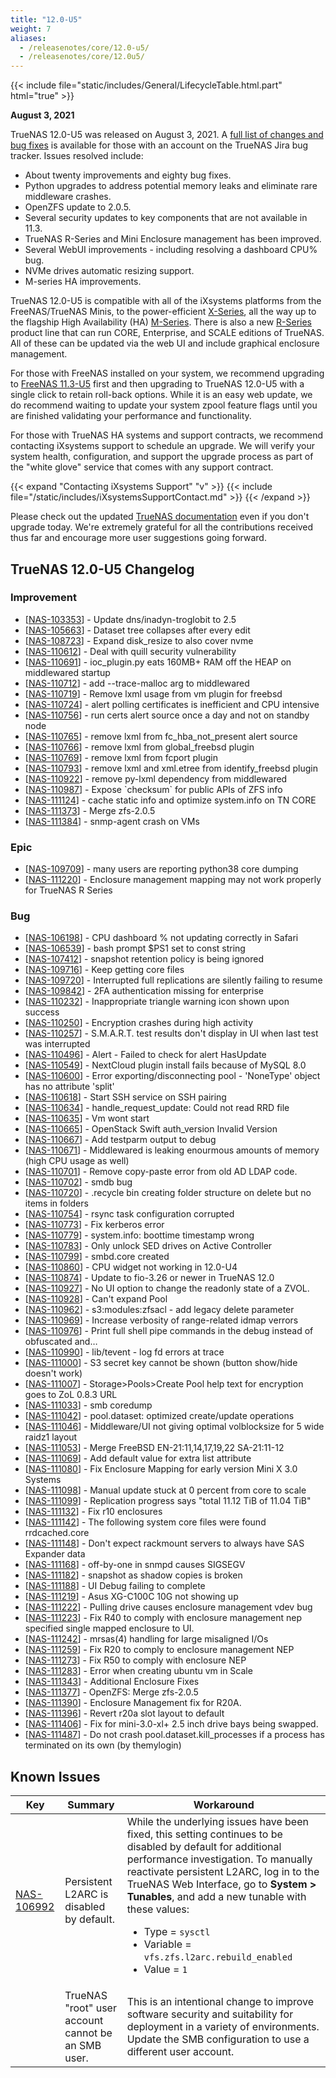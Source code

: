 ```yaml
---
title: "12.0-U5"
weight: 7
aliases:
  - /releasenotes/core/12.0-u5/
  - /releasenotes/core/12.0u5/
---
```


{{< include file="static/includes/General/LifecycleTable.html.part" html="true" >}}

**August 3, 2021**

TrueNAS 12.0-U5 was released on August 3, 2021.  A [full list of changes and bug fixes](https://ixsystems.atlassian.net/projects/NAS/versions/13007) is available for those with an account on the TrueNAS Jira bug tracker. Issues resolved include:

* About twenty improvements and eighty bug fixes. 
* Python upgrades to address potential memory leaks and eliminate rare middleware crashes. 
* OpenZFS update to 2.0.5.
* Several security updates to key components that are not available in 11.3.
* TrueNAS R-Series and Mini Enclosure management has been improved.
* Several WebUI improvements - including resolving a dashboard CPU% bug.
* NVMe drives automatic resizing support.
* M-series HA improvements.

TrueNAS 12.0-U5 is compatible with all of the iXsystems platforms from the FreeNAS/TrueNAS Minis, to the power-efficient [X-Series](https://www.truenas.com/x-series/), all the way up to the flagship High Availability (HA) [M-Series](https://www.truenas.com/m-series/). There is also a new [R-Series](https://www.truenas.com/r-series/) product line that can run CORE, Enterprise, and SCALE editions of TrueNAS.  All of these can be updated via the web UI and include graphical enclosure management.

For those with FreeNAS installed on your system, we recommend upgrading to [FreeNAS 11.3-U5](https://www.freenas.org/download-freenas-release/) first and then upgrading to TrueNAS 12.0-U5 with a single click to retain roll-back options.  While it is an easy web update, we do recommend waiting to update your system zpool feature flags until you are finished validating your performance and functionality.

For those with TrueNAS HA systems and support contracts, we recommend contacting iXsystems support to schedule an upgrade. We will verify your system health, configuration, and support the upgrade process as part of the "white glove" service that comes with any support contract.

{{< expand "Contacting iXsystems Support" "v" >}}
{{< include file="/static/includes/iXsystemsSupportContact.md" >}}
{{< /expand >}}

Please check out the updated [TrueNAS documentation](https://www.truenas.com/docs/) even if you don't upgrade today. We're extremely grateful for all the contributions received thus far and encourage more user suggestions going forward.

## TrueNAS 12.0-U5 Changelog

### Improvement

<ul>
<li>[<a href='https://ixsystems.atlassian.net/browse/NAS-103353'>NAS-103353</a>] -         Update dns/inadyn-troglobit to 2.5
</li>
<li>[<a href='https://ixsystems.atlassian.net/browse/NAS-105663'>NAS-105663</a>] -         Dataset tree collapses after every edit
</li>
<li>[<a href='https://ixsystems.atlassian.net/browse/NAS-108723'>NAS-108723</a>] -         Expand disk_resize to also cover nvme
</li>
<li>[<a href='https://ixsystems.atlassian.net/browse/NAS-110612'>NAS-110612</a>] -         Deal with quill security vulnerability
</li>
<li>[<a href='https://ixsystems.atlassian.net/browse/NAS-110691'>NAS-110691</a>] -         ioc_plugin.py eats 160MB+ RAM off the HEAP on middlewared startup
</li>
<li>[<a href='https://ixsystems.atlassian.net/browse/NAS-110712'>NAS-110712</a>] -         add --trace-malloc arg to middlewared
</li>
<li>[<a href='https://ixsystems.atlassian.net/browse/NAS-110719'>NAS-110719</a>] -         Remove lxml usage from vm plugin for freebsd
</li>
<li>[<a href='https://ixsystems.atlassian.net/browse/NAS-110724'>NAS-110724</a>] -         alert polling certificates is inefficient and CPU intensive
</li>
<li>[<a href='https://ixsystems.atlassian.net/browse/NAS-110756'>NAS-110756</a>] -         run certs alert source once a day and not on standby node
</li>
<li>[<a href='https://ixsystems.atlassian.net/browse/NAS-110765'>NAS-110765</a>] -         remove lxml from fc_hba_not_present alert source
</li>
<li>[<a href='https://ixsystems.atlassian.net/browse/NAS-110766'>NAS-110766</a>] -         remove lxml from global_freebsd plugin
</li>
<li>[<a href='https://ixsystems.atlassian.net/browse/NAS-110769'>NAS-110769</a>] -         remove lxml from fcport plugin
</li>
<li>[<a href='https://ixsystems.atlassian.net/browse/NAS-110793'>NAS-110793</a>] -         remove lxml and xml.etree from identify_freebsd plugin
</li>
<li>[<a href='https://ixsystems.atlassian.net/browse/NAS-110922'>NAS-110922</a>] -         remove py-lxml dependency from middlewared
</li>
<li>[<a href='https://ixsystems.atlassian.net/browse/NAS-110987'>NAS-110987</a>] -         Expose `checksum` for public APIs of ZFS info
</li>
<li>[<a href='https://ixsystems.atlassian.net/browse/NAS-111124'>NAS-111124</a>] -         cache static info and optimize system.info on TN CORE
</li>
<li>[<a href='https://ixsystems.atlassian.net/browse/NAS-111373'>NAS-111373</a>] -         Merge zfs-2.0.5
</li>
<li>[<a href='https://ixsystems.atlassian.net/browse/NAS-111384'>NAS-111384</a>] -         snmp-agent crash on VMs
</li>
</ul>

### Epic

<ul>
<li>[<a href='https://ixsystems.atlassian.net/browse/NAS-109709'>NAS-109709</a>] -         many users are reporting python38 core dumping
</li>
<li>[<a href='https://ixsystems.atlassian.net/browse/NAS-111220'>NAS-111220</a>] -         Enclosure management mapping may not work properly for TrueNAS R Series
</li>
</ul>

### Bug

<ul>
<li>[<a href='https://ixsystems.atlassian.net/browse/NAS-106198'>NAS-106198</a>] -         CPU dashboard % not updating correctly in Safari
</li>
<li>[<a href='https://ixsystems.atlassian.net/browse/NAS-106539'>NAS-106539</a>] -         bash prompt $PS1 set to const string
</li>
<li>[<a href='https://ixsystems.atlassian.net/browse/NAS-107412'>NAS-107412</a>] -         snapshot retention policy is being ignored
</li>
<li>[<a href='https://ixsystems.atlassian.net/browse/NAS-109716'>NAS-109716</a>] -         Keep getting core files
</li>
<li>[<a href='https://ixsystems.atlassian.net/browse/NAS-109720'>NAS-109720</a>] -         Interrupted full replications are silently failing to resume
</li>
<li>[<a href='https://ixsystems.atlassian.net/browse/NAS-109842'>NAS-109842</a>] -         2FA authentication missing for enterprise
</li>	
<li>[<a href='https://ixsystems.atlassian.net/browse/NAS-110232'>NAS-110232</a>] -         Inappropriate triangle warning icon shown upon success
</li>
<li>[<a href='https://ixsystems.atlassian.net/browse/NAS-110250'>NAS-110250</a>] -         Encryption crashes during high activity
</li>
<li>[<a href='https://ixsystems.atlassian.net/browse/NAS-110257'>NAS-110257</a>] -         S.M.A.R.T. test results don't display in UI when last test was interrupted
</li>
<li>[<a href='https://ixsystems.atlassian.net/browse/NAS-110496'>NAS-110496</a>] -         Alert - Failed to check for alert HasUpdate
</li>
<li>[<a href='https://ixsystems.atlassian.net/browse/NAS-110549'>NAS-110549</a>] -         NextCloud plugin install fails because of MySQL 8.0
</li>
<li>[<a href='https://ixsystems.atlassian.net/browse/NAS-110600'>NAS-110600</a>] -         Error exporting/disconnecting pool - 'NoneType' object has no attribute 'split'
</li>
<li>[<a href='https://ixsystems.atlassian.net/browse/NAS-110618'>NAS-110618</a>] -         Start SSH service on SSH pairing
</li>
<li>[<a href='https://ixsystems.atlassian.net/browse/NAS-110634'>NAS-110634</a>] -         handle_request_update: Could not read RRD file
</li>
<li>[<a href='https://ixsystems.atlassian.net/browse/NAS-110635'>NAS-110635</a>] -         Vm wont start
</li>
<li>[<a href='https://ixsystems.atlassian.net/browse/NAS-110665'>NAS-110665</a>] -         OpenStack Swift auth_version Invalid Version
</li>
<li>[<a href='https://ixsystems.atlassian.net/browse/NAS-110667'>NAS-110667</a>] -         Add testparm output to debug
</li>
<li>[<a href='https://ixsystems.atlassian.net/browse/NAS-110671'>NAS-110671</a>] -         Middlewared is leaking enourmous amounts of memory (high CPU usage as well)
</li>
<li>[<a href='https://ixsystems.atlassian.net/browse/NAS-110701'>NAS-110701</a>] -         Remove copy-paste error from old AD LDAP code.
</li>
<li>[<a href='https://ixsystems.atlassian.net/browse/NAS-110702'>NAS-110702</a>] -         smdb bug
</li>
<li>[<a href='https://ixsystems.atlassian.net/browse/NAS-110720'>NAS-110720</a>] -         .recycle bin creating folder structure on delete but no items in folders
</li>
<li>[<a href='https://ixsystems.atlassian.net/browse/NAS-110754'>NAS-110754</a>] -         rsync task configuration corrupted
</li>
<li>[<a href='https://ixsystems.atlassian.net/browse/NAS-110773'>NAS-110773</a>] -         Fix kerberos error
</li>
<li>[<a href='https://ixsystems.atlassian.net/browse/NAS-110779'>NAS-110779</a>] -         system.info: boottime timestamp wrong
</li>
<li>[<a href='https://ixsystems.atlassian.net/browse/NAS-110783'>NAS-110783</a>] -         Only unlock SED drives on Active Controller
</li>
<li>[<a href='https://ixsystems.atlassian.net/browse/NAS-110799'>NAS-110799</a>] -         smbd.core created
</li>
<li>[<a href='https://ixsystems.atlassian.net/browse/NAS-110860'>NAS-110860</a>] -         CPU widget not working in 12.0-U4
</li>
<li>[<a href='https://ixsystems.atlassian.net/browse/NAS-110874'>NAS-110874</a>] -         Update to fio-3.26 or newer in TrueNAS 12.0
</li>
<li>[<a href='https://ixsystems.atlassian.net/browse/NAS-110927'>NAS-110927</a>] -         No UI option to change the readonly state of a ZVOL.
</li>
<li>[<a href='https://ixsystems.atlassian.net/browse/NAS-110928'>NAS-110928</a>] -         Can't expand Pool
</li>
<li>[<a href='https://ixsystems.atlassian.net/browse/NAS-110962'>NAS-110962</a>] -         s3:modules:zfsacl - add legacy delete parameter
</li>
<li>[<a href='https://ixsystems.atlassian.net/browse/NAS-110969'>NAS-110969</a>] -         Increase verbosity of range-related idmap verrors
</li>
<li>[<a href='https://ixsystems.atlassian.net/browse/NAS-110976'>NAS-110976</a>] -         Print full shell pipe commands in the debug instead of obfuscated and…
</li>
<li>[<a href='https://ixsystems.atlassian.net/browse/NAS-110990'>NAS-110990</a>] -         lib/tevent - log fd errors at trace
</li>
<li>[<a href='https://ixsystems.atlassian.net/browse/NAS-111000'>NAS-111000</a>] -         S3 secret key cannot be shown (button show/hide doesn't work)
</li>
<li>[<a href='https://ixsystems.atlassian.net/browse/NAS-111007'>NAS-111007</a>] -         Storage>Pools>Create Pool help text for encryption goes to ZoL 0.8.3 URL
</li>
<li>[<a href='https://ixsystems.atlassian.net/browse/NAS-111033'>NAS-111033</a>] -         smb coredump
</li>
<li>[<a href='https://ixsystems.atlassian.net/browse/NAS-111042'>NAS-111042</a>] -         pool.dataset: optimized create/update operations
</li>
<li>[<a href='https://ixsystems.atlassian.net/browse/NAS-111046'>NAS-111046</a>] -         Middleware/UI not giving optimal volblocksize for 5 wide raidz1 layout
</li>
<li>[<a href='https://ixsystems.atlassian.net/browse/NAS-111053'>NAS-111053</a>] -         Merge FreeBSD EN-21:11,14,17,19,22 SA-21:11-12
</li>
<li>[<a href='https://ixsystems.atlassian.net/browse/NAS-111069'>NAS-111069</a>] -         Add default value for extra list attribute
</li>
<li>[<a href='https://ixsystems.atlassian.net/browse/NAS-111080'>NAS-111080</a>] -         Fix Enclosure Mapping for early version Mini X 3.0 Systems
</li>
<li>[<a href='https://ixsystems.atlassian.net/browse/NAS-111098'>NAS-111098</a>] -         Manual update stuck at 0 percent from core to scale
</li>
<li>[<a href='https://ixsystems.atlassian.net/browse/NAS-111099'>NAS-111099</a>] -         Replication progress says "total 11.12 TiB of 11.04 TiB"
</li>
<li>[<a href='https://ixsystems.atlassian.net/browse/NAS-111132'>NAS-111132</a>] -         Fix r10 enclosures
</li>
<li>[<a href='https://ixsystems.atlassian.net/browse/NAS-111142'>NAS-111142</a>] -         The following system core files were found rrdcached.core
</li>
<li>[<a href='https://ixsystems.atlassian.net/browse/NAS-111148'>NAS-111148</a>] -         Don't expect rackmount servers to always have SAS Expander data
</li>
<li>[<a href='https://ixsystems.atlassian.net/browse/NAS-111168'>NAS-111168</a>] -         off-by-one in snmpd causes SIGSEGV
</li>
<li>[<a href='https://ixsystems.atlassian.net/browse/NAS-111182'>NAS-111182</a>] -         snapshot as shadow copies is broken
</li>
<li>[<a href='https://ixsystems.atlassian.net/browse/NAS-111188'>NAS-111188</a>] -         UI Debug failing to complete 
</li>
<li>[<a href='https://ixsystems.atlassian.net/browse/NAS-111219'>NAS-111219</a>] -         Asus XG-C100C 10G not showing up
</li>
<li>[<a href='https://ixsystems.atlassian.net/browse/NAS-111222'>NAS-111222</a>] -         Pulling drive causes enclosure management vdev bug
</li>
<li>[<a href='https://ixsystems.atlassian.net/browse/NAS-111223'>NAS-111223</a>] -         Fix R40 to comply with enclosure management nep specified single mapped enclosure to UI.
</li>
<li>[<a href='https://ixsystems.atlassian.net/browse/NAS-111242'>NAS-111242</a>] -         mrsas(4) handling for large misaligned I/Os
</li>
<li>[<a href='https://ixsystems.atlassian.net/browse/NAS-111259'>NAS-111259</a>] -         Fix R20 to comply to enclosure management NEP
</li>
<li>[<a href='https://ixsystems.atlassian.net/browse/NAS-111273'>NAS-111273</a>] -         Fix R50 to comply with enclosure NEP
</li>
<li>[<a href='https://ixsystems.atlassian.net/browse/NAS-111283'>NAS-111283</a>] -         Error when creating ubuntu vm in Scale
</li>
<li>[<a href='https://ixsystems.atlassian.net/browse/NAS-111343'>NAS-111343</a>] -         Additional Enclosure Fixes
</li>
<li>[<a href='https://ixsystems.atlassian.net/browse/NAS-111377'>NAS-111377</a>] -         OpenZFS: Merge zfs-2.0.5
</li>
<li>[<a href='https://ixsystems.atlassian.net/browse/NAS-111390'>NAS-111390</a>] -         Enclosure Management fix for R20A.
</li>
<li>[<a href='https://ixsystems.atlassian.net/browse/NAS-111396'>NAS-111396</a>] -         Revert r20a slot layout to default
</li>
<li>[<a href='https://ixsystems.atlassian.net/browse/NAS-111406'>NAS-111406</a>] -         Fix for mini-3.0-xl+ 2.5 inch drive bays being swapped.
</li>
<li>[<a href='https://ixsystems.atlassian.net/browse/NAS-111487'>NAS-111487</a>] -         Do not crash pool.dataset.kill_processes if a process has terminated on its own (by themylogin)
</li>
</ul>

## Known Issues

<body class="ql-editor ql-editor-view" style="font-size:14px;">
  <html>
    <body>
      <table width="100%">
        <thead>
          <tr>
			<th>Key</th>
			<th>Summary</th>
			<th>Workaround</th>
          </tr>
        </thead>
        <tbody>
          <tr>
			<td><a href="https://ixsystems.atlassian.net/browse/NAS-106992" target="_blank">NAS-106992</a></td>
			<td>Persistent L2ARC is disabled by default.</td>
			<td>While the underlying issues have been fixed, this setting continues to be disabled by default for additional performance investigation. To manually reactivate persistent L2ARC, log in to the TrueNAS Web Interface, go to <b>System > Tunables</b>, and add a new tunable with these values:
  			  <ul>
			    <li>Type = <code>sysctl</code></li>
			    <li>Variable = <code>vfs.zfs.l2arc.rebuild_enabled</code></li>
			    <li>Value = <code>1</code></li>
  			  </ul>
			</td>
          </tr>
          <tr>
			<td></td>
            <td>TrueNAS "root" user account cannot be an SMB user.</td>
			<td>This is an intentional change to improve software security and suitability for deployment in a variety of environments. Update the SMB configuration to use a different user account.</td>
          </tr>
        </tbody>
      </table>
    </body>
  </html>
